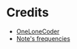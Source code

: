 



# Credits
* [OneLoneCoder](https://github.com/OneLoneCoder/synth)
* [Note's frequencies](https://pages.mtu.edu/~suits/notefreqs.html)